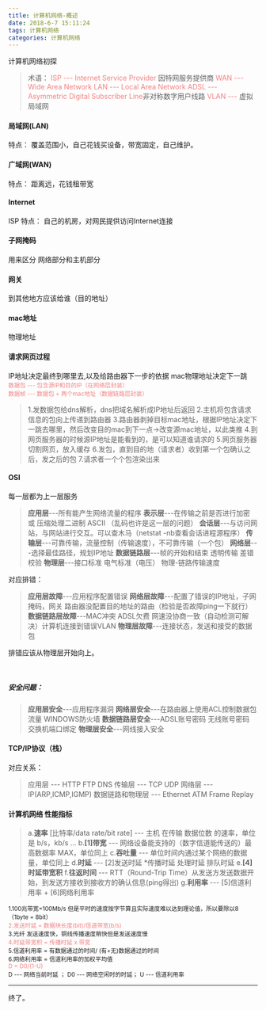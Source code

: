 ```yaml
---
title: 计算机网络-概述
date: 2018-6-7 15:11:24
tags: 计算机网络
categories: 计算机网络
---
```

计算机网络初探
<!-- more -->

>术语：
><font color='#f38181'>ISP --- Internet Service Provider</font>  因特网服务提供商
><font color='#f38181'>WAN --- Wide Area Network</font>
><font color='#f38181'>LAN --- Local Area Network</font>
><font color='#f38181'>ADSL --- Asymmetric Digital Subscriber Line</font>非对称数字用户线路
><font color='#f38181'>VLAN --- </font>虚拟局域网

#### 局域网(LAN)
特点： 覆盖范围小，自己花钱买设备，带宽固定，自己维护。

#### 广域网(WAN)
特点： 距离远，花钱租带宽
#### Internet
ISP  特点： 自己的机房，对网民提供访问Internet连接
#### 子网掩码
用来区分 网络部分和主机部分

#### 网关
到其他地方应该给谁（目的地址）

#### mac地址
物理地址

#### 请求网页过程
IP地址决定最终到哪里去,以及给路由器下一步的依据
mac物理地址决定下一跳<br>
<font color='#f38181'><small>数据包 --- 包含源IP和目的IP（在网络层封装）</small></font><br>
<font color='#f38181'><small>数据帧 --- 数据包 + 两个mac地址（数据链路层封装）</small></font>

>1.发数据包给dns解析，dns把域名解析成IP地址后返回
>2.主机将包含请求信息的包向上传递到路由器
>3.路由器剥掉目标mac地址，根据IP地址决定下一跳去哪里，然后改变目的mac到下一点->改变源mac地址，以此类推
>4.到网页服务器的时候源IP地址是能看到的，是可以知道谁请求的
>5.网页服务器切割网页，放入缓存
>6.发包，直到目的地（请求者）收到第一个包确认之后，发之后的包
>7.请求者一个个包渲染出来

#### OSI
每一层都为上一层服务
><strong>应用层</strong>---所有能产生网络流量的程序
><strong>表示层</strong>---在传输之前是否进行加密 或 压缩处理二进制 ASCII （乱码也许是这一层的问题）
><strong>会话层</strong>---与访问网站，与网站进行交互。可以查木马（netstat -nb查看会话进程源程序）
><strong>传输层</strong>---可靠传输，流量控制（传输速度），不可靠传输（一个包）
><strong>网络层</strong>---选择最佳路径，规划IP地址
><strong>数据链路层</strong>---帧的开始和结束    透明传输     差错校验
><strong>物理层</strong>---接口标准     电气标准（电压）   物理-链路传输速度

对应排错：
><strong>应用层故障</strong>---应用程序配置错误
><strong>网络层故障</strong>---配置了错误的IP地址，子网掩码，网关 路由器没配置目的地址的路由（检验是否故障ping一下就行）
><strong>数据链路层故障</strong>---MAC冲突 ADSL欠费 网速没协商一致（自动检测可解决）计算机连接到错误VLAN
><strong>物理层故障</strong>---连接状态，发送和接受的数据包

排错应该从物理层开始向上。

<br>

##### 安全问题：
><strong>应用层安全</strong>---应用程序漏洞
><strong>网络层安全</strong>---在路由器上使用ACL控制数据包流量 WINDOWS防火墙
><strong>数据链路层安全</strong>---ADSL账号密码 无线账号密码  交换机端口绑定
><strong>物理层安全</strong>---网线接入安全

#### TCP/IP协议（栈）
对应关系：
>应用层 --- HTTP FTP DNS
>传输层 --- TCP UDP
>网络层 --- IP(ARP,ICMP,IGMP)
>数据链路和物理层 --- Ethernet  ATM    Frame Replay

#### 计算机网络 性能指标
>a.<strong>速率</strong> [比特率/data rate/bit rate] --- 主机 在传输 数据位数 的速率，单位是 b/s，kb/s …
>b.<strong>[1]带宽</strong> --- 网络设备能支持的（数字信道能传送的）最高数据率 MAX，单位同上
>c.<strong>吞吐量</strong> --- 单位时间内通过某个网络的数据量，单位同上
>d.<strong>时延</strong> --- [2]发送时延 *传播时延 处理时延 排队时延
>e.<strong>[4]时延带宽积</strong>
>f.<strong>往返时间</strong> --- RTT（Round-Trip Time）从发送方发送数据开始，到发送方接收到接收方的确认信息(ping得出)
>g.<strong>利用率</strong> --- [5]信道利用率 + [6]网络利用率


<small>1.100兆带宽=100Mb/s     但是平时的速度按字节算且实际速度难以达到理论值，所以要除以8 （1byte = 8bit）</small><br>
<font color='#f38181'><small>2.发送时延 = 数据块长度(bit)/信道带宽(b/s)</small></font>
<br>
<small>3.光纤 发送速度快，铜线传播速度稍快但是发送速度慢</small>
<br>
<font color='#f38181'><small>4.时延带宽积 = 传播时延 x 带宽</small></font>
<br>
<small>5.信道利用率 = 有数据通过的时间/ (有+无)数据通过的时间</small>
<br>
<small>6.网络利用率 = 信道利用率的加权平均值</small>
<br>
<font color='#f38181'><small>D = D0/(1-U)</small></font>
<br>
<small>D --- 网络当前时延  ； D0 --- 网络空闲时的时延； U --- 信道利用率</small>

<hr>
终了。

